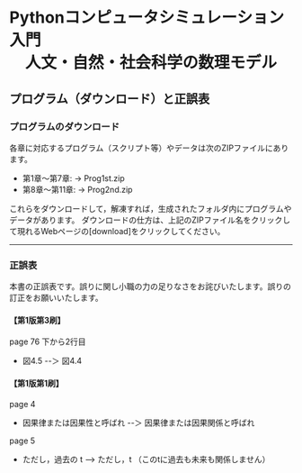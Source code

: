 # Pythonコンピュータシミュレーション入門<br>　人文・自然・社会科学の数理モデル
##   プログラム（ダウンロード）と正誤表

### プログラムのダウンロード
各章に対応するプログラム（スクリプト等）やデータは次のZIPファイルにあります。
- 第1章～第7章: &rarr; Prog1st.zip
- 第8章～第11章: &rarr; Prog2nd.zip

これらをダウンロードして，解凍すれば，生成されたフォルダ内にプログラムやデータがあります。
ダウンロードの仕方は、上記のZIPファイル名をクリックして現れるWebページの[download]をクリックしてください。

-------------------------------------------------------------------------------------
### 正誤表
本書の正誤表です。誤りに関し小職の力の足りなさをお詫びいたします。誤りの訂正をお願いいたします。

#### 【第1版第3刷】
page 76 下から2行目
- 図4.5  --＞ 図4.4


#### 【第1版第1刷】
page 4
- 因果律または因果性と呼ばれ --＞ 因果律または因果関係と呼ばれ

page 5
- ただし，過去の t --> ただし，t （このtに過去も未来も関係しません）